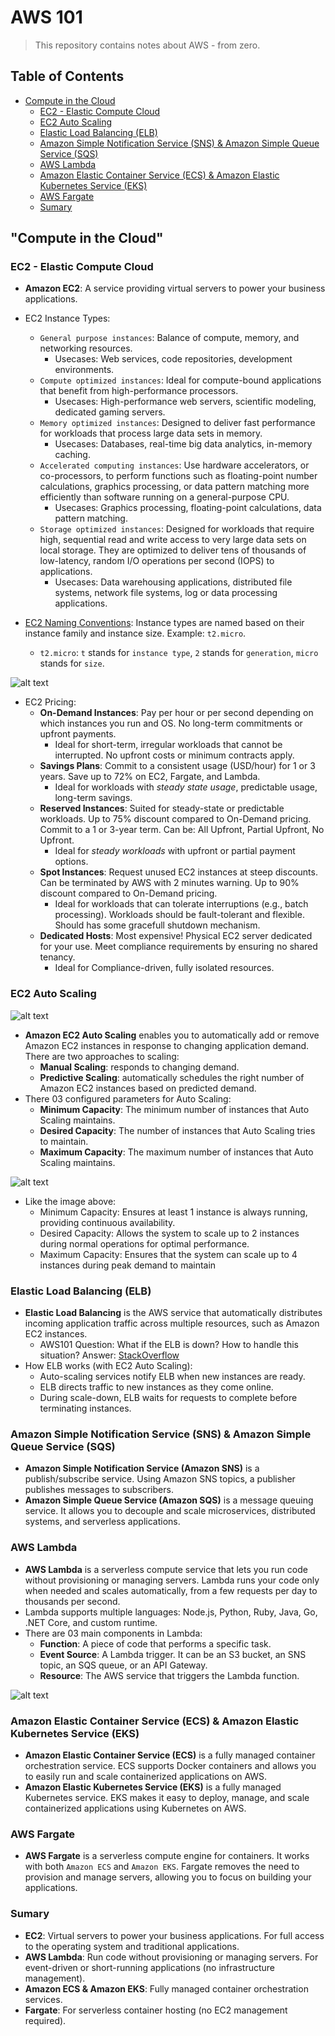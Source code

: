 # AWS 101

> This repository contains notes about AWS - from zero.

## Table of Contents

- [Compute in the Cloud](#compute-in-the-cloud)
    - [EC2 - Elastic Compute Cloud](#ec2---elastic-compute-cloud)
    - [EC2 Auto Scaling](#ec2-auto-scaling)
    - [Elastic Load Balancing (ELB)](#elastic-load-balancing-elb)
    - [Amazon Simple Notification Service (SNS) & Amazon Simple Queue Service (SQS)](#amazon-simple-notification-service-sns--amazon-simple-queue-service-sqs)
    - [AWS Lambda](#aws-lambda)
    - [Amazon Elastic Container Service (ECS) & Amazon Elastic Kubernetes Service (EKS)](#amazon-elastic-container-service-ecs--amazon-elastic-kubernetes-service-eks)
    - [AWS Fargate](#aws-fargate)
    - [Sumary](#sumary)

## "Compute in the Cloud"

### EC2 - Elastic Compute Cloud

- **Amazon EC2**: A service providing virtual servers to power your business applications.
- EC2 Instance Types:
    - `General purpose instances`: Balance of compute, memory, and networking resources.
        - Usecases: Web services, code repositories, development environments.
    - `Compute optimized instances`: Ideal for compute-bound applications that benefit from high-performance processors.
        - Usecases: High-performance web servers, scientific modeling, dedicated gaming servers.
    - `Memory optimized instances`: Designed to deliver fast performance for workloads that process large data sets in memory.
        - Usecases: Databases, real-time big data analytics, in-memory caching.
    - `Accelerated computing instances`: Use hardware accelerators, or co-processors, to perform functions such as floating-point number calculations, graphics processing, or data pattern matching more efficiently than software running on a general-purpose CPU.
        - Usecases: Graphics processing, floating-point calculations, data pattern matching.
    - `Storage optimized instances`: Designed for workloads that require high, sequential read and write access to very large data sets on local storage. They are optimized to deliver tens of thousands of low-latency, random I/O operations per second (IOPS) to applications.
        - Usecases: Data warehousing applications, distributed file systems, network file systems, log or data processing applications.

- [EC2 Naming Conventions](https://docs.aws.amazon.com/ec2/latest/instancetypes/instance-type-names.html): Instance types are named based on their instance family and instance size. Example: `t2.micro`.
    - `t2.micro`: `t` stands for `instance type`, `2` stands for `generation`, `micro` stands for `size`.

![alt text](images/naming_convention.png)

- EC2 Pricing:
    - **On-Demand Instances**: Pay per hour or per second depending on which instances you run and OS. No long-term commitments or upfront payments.
        - Ideal for short-term, irregular workloads that cannot be interrupted. No upfront costs or minimum contracts apply.
    - **Savings Plans**: Commit to a consistent usage (USD/hour) for 1 or 3 years. Save up to 72% on EC2, Fargate, and Lambda.
        - Ideal for workloads with *steady state usage*, predictable usage, long-term savings.
    - **Reserved Instances**: Suited for steady-state or predictable workloads. Up to 75% discount compared to On-Demand pricing. Commit to a 1 or 3-year term. Can be: All Upfront, Partial Upfront, No Upfront.
        - Ideal for *steady workloads* with upfront or partial payment options.
    - **Spot Instances**: Request unused EC2 instances at steep discounts. Can be terminated by AWS with 2 minutes warning. Up to 90% discount compared to On-Demand pricing.
        - Ideal for workloads that can tolerate interruptions (e.g., batch processing). Workloads should be fault-tolerant and flexible. Should has some gracefull shutdown mechanism.
    - **Dedicated Hosts**: Most expensive! Physical EC2 server dedicated for your use. Meet compliance requirements by ensuring no shared tenancy.
        - Ideal for Compliance-driven, fully isolated resources.

### EC2 Auto Scaling

![alt text](images/scaling_demand.png)

- **Amazon EC2 Auto Scaling** enables you to automatically add or remove Amazon EC2 instances in response to changing application demand. There are two approaches to scaling:
    - **Manual Scaling**: responds to changing demand. 
    - **Predictive  Scaling**: automatically schedules the right number of Amazon EC2 instances based on predicted demand.
- There 03 configured parameters for Auto Scaling:
    - **Minimum Capacity**: The minimum number of instances that Auto Scaling maintains.
    - **Desired Capacity**: The number of instances that Auto Scaling tries to maintain.
    - **Maximum Capacity**: The maximum number of instances that Auto Scaling maintains.

![alt text](images/auto_scaling_group.png)

- Like the image above:
    - Minimum Capacity: Ensures at least 1 instance is always running, providing continuous availability.
    - Desired Capacity: Allows the system to scale up to 2 instances during normal operations for optimal performance.
    - Maximum Capacity: Ensures that the system can scale up to 4 instances during peak demand to maintain

### Elastic Load Balancing (ELB)

- **Elastic Load Balancing** is the AWS service that automatically distributes incoming application traffic across multiple resources, such as Amazon EC2 instances.
    - AWS101 Question: What if the ELB is down? How to handle this situation? Answer: [StackOverflow](https://stackoverflow.com/questions/46698011/are-amazon-elastic-load-balancer-elb-failure-proof)
- How ELB works (with EC2 Auto Scaling):
    - Auto-scaling services notify ELB when new instances are ready.
    - ELB directs traffic to new instances as they come online.
    - During scale-down, ELB waits for requests to complete before terminating instances.

### Amazon Simple Notification Service (SNS) & Amazon Simple Queue Service (SQS)

- **Amazon Simple Notification Service (Amazon SNS)** is a publish/subscribe service. Using Amazon SNS topics, a publisher publishes messages to subscribers. 
- **Amazon Simple Queue Service (Amazon SQS)** is a message queuing service. It allows you to decouple and scale microservices, distributed systems, and serverless applications.

### AWS Lambda

- **AWS Lambda** is a serverless compute service that lets you run code without provisioning or managing servers. Lambda runs your code only when needed and scales automatically, from a few requests per day to thousands per second.
- Lambda supports multiple languages: Node.js, Python, Ruby, Java, Go, .NET Core, and custom runtime.
- There are 03 main components in Lambda:
    - **Function**: A piece of code that performs a specific task.
    - **Event Source**: A Lambda trigger. It can be an S3 bucket, an SNS topic, an SQS queue, or an API Gateway.
    - **Resource**: The AWS service that triggers the Lambda function.

![alt text](images/lambda.png)

### Amazon Elastic Container Service (ECS) & Amazon Elastic Kubernetes Service (EKS)

- **Amazon Elastic Container Service (ECS)** is a fully managed container orchestration service. ECS supports Docker containers and allows you to easily run and scale containerized applications on AWS.
- **Amazon Elastic Kubernetes Service (EKS)** is a fully managed Kubernetes service. EKS makes it easy to deploy, manage, and scale containerized applications using Kubernetes on AWS.

### AWS Fargate

- **AWS Fargate** is a serverless compute engine for containers. It works with both `Amazon ECS` and `Amazon EKS`. Fargate removes the need to provision and manage servers, allowing you to focus on building your applications.

### Sumary

- **EC2**: Virtual servers to power your business applications. For full access to the operating system and traditional applications.
- **AWS Lambda**: Run code without provisioning or managing servers. For event-driven or short-running applications (no infrastructure management).
- **Amazon ECS & Amazon EKS**: Fully managed container orchestration services.
- **Fargate**: For serverless container hosting (no EC2 management required).